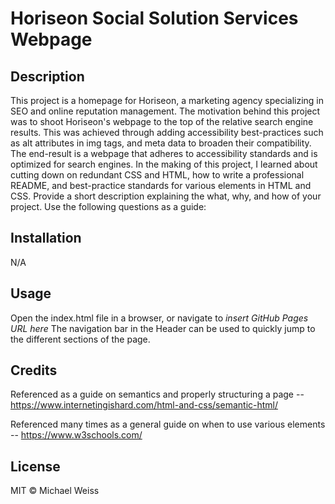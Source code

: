# Horiseon Social Solution Services Webpage

## Description

This project is a homepage for Horiseon, a marketing agency specializing in SEO and online reputation management. 
The motivation behind this project was to shoot Horiseon's webpage to the top of the relative search engine results.
This was achieved through adding accessibility best-practices such as alt attributes in img tags, and meta data to 
broaden their compatibility.  The end-result is a webpage that adheres to accessibility standards and is optimized for 
search engines.  In the making of this project, I learned about cutting down on redundant CSS and HTML, how to write a professional README, and best-practice standards for various elements in HTML and CSS. 
Provide a short description explaining the what, why, and how of your project. Use the following questions as a guide:

## Installation

N/A

## Usage

Open the index.html file in a browser, or navigate to *insert GitHub Pages URL here*
The navigation bar in the Header can be used to quickly jump to the different sections of the page.

## Credits

Referenced as a guide on semantics and properly structuring a page --
https://www.internetingishard.com/html-and-css/semantic-html/

Referenced many times as a general guide on when to use various elements --
https://www.w3schools.com/

## License

MIT © Michael Weiss
